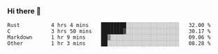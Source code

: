 ### Hi there 👋

<!--
**WShiBin/WShiBin** is a ✨ _special_ ✨ repository because its `README.md` (this file) appears on your GitHub profile.

Here are some ideas to get you started:

- 🔭 I’m currently working on ...
- 🌱 I’m currently learning ...
- 👯 I’m looking to collaborate on ...
- 🤔 I’m looking for help with ...
- 💬 Ask me about ...
- 📫 How to reach me: ...
- 😄 Pronouns: ...
- ⚡ Fun fact: ...
-->

<!--START_SECTION:waka-->

```text
Rust          4 hrs 4 mins    ████████░░░░░░░░░░░░░░░░░   32.00 %
C             3 hrs 50 mins   ███████▓░░░░░░░░░░░░░░░░░   30.17 %
Markdown      1 hr 9 mins     ██▒░░░░░░░░░░░░░░░░░░░░░░   09.06 %
Other         1 hr 3 mins     ██░░░░░░░░░░░░░░░░░░░░░░░   08.28 %
```

<!--END_SECTION:waka-->
